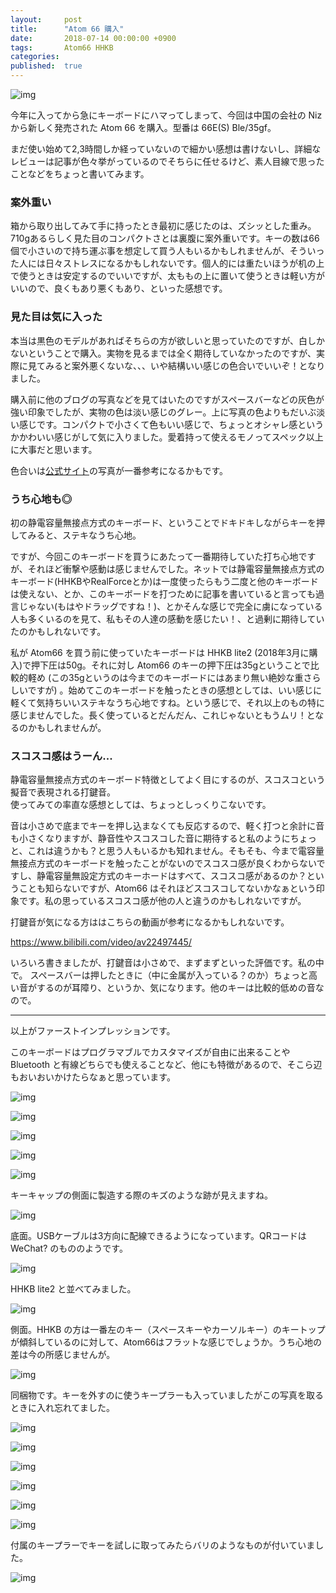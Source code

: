 ```yaml
---
layout:     post
title:      "Atom 66 購入"
date:       2018-07-14 00:00:00 +0900
tags:       Atom66 HHKB
categories: 
published:  true
---
```


![img](https://lh3.googleusercontent.com/ZfCZ5tg3f3-nR5UFR6lEmZaZtOhI_9rgoYXggtu3oZJ2n8lCvJxYueKiSDIjurvz1fBswUBuFo-l-LemnddgNuBGTGXlHP7ndwZ831HySIxMdMP4Ral_4wgAiyZPZKPdeSjKqvjS-wM=w964)

今年に入ってから急にキーボードにハマってしまって、今回は中国の会社の Niz から新しく発売された Atom 66 を購入。型番は 66E(S) Ble/35gf。

まだ使い始めて2,3時間しか経っていないので細かい感想は書けないし、詳細なレビューは記事が色々挙がっているのでそちらに任せるけど、素人目線で思ったことなどをちょっと書いてみます。

### 案外重い

箱から取り出してみて手に持ったとき最初に感じたのは、ズシッとした重み。710gあるらしく見た目のコンパクトさとは裏腹に案外重いです。キーの数は66個で小さいので持ち運ぶ事を想定して買う人もいるかもしれませんが、そういった人には日々ストレスになるかもしれないです。個人的には重たいほうが机の上で使うときは安定するのでいいですが、太ももの上に置いて使うときは軽い方がいいので、良くもあり悪くもあり、といった感想です。

### 見た目は気に入った

本当は黒色のモデルがあればそちらの方が欲しいと思っていたのですが、白しかないということで購入。実物を見るまでは全く期待していなかったのですが、実際に見てみると案外悪くないな、、、いや結構いい感じの色合いでいいぞ！となりました。  

購入前に他のブログの写真などを見てはいたのですがスペースバーなどの灰色が強い印象でしたが、実物の色は淡い感じのグレー。上に写真の色よりもだいぶ淡い感じです。コンパクトで小さくて色もいい感じで、ちょっとオシャレ感というかかわいい感じがして気に入りました。愛着持って使えるモノってスペック以上に大事だと思います。

色合いは[公式サイト](https://www.nizkeyboard.com/product/niz-2018-new-member-atom66-the-smallest-electro-capactive-bluetooth-keyboard-with-rgb/)の写真が一番参考になるかもです。


### うち心地も◎

初の静電容量無接点方式のキーボード、ということでドキドキしながらキーを押してみると、ステキなうち心地。  

ですが、今回このキーボードを買うにあたって一番期待していた打ち心地ですが、それほど衝撃や感動は感じませんでした。ネットでは静電容量無接点方式のキーボード(HHKBやRealForceとか)は一度使ったらもう二度と他のキーボードは使えない、とか、このキーボードを打つために記事を書いていると言っても過言じゃない(もはやドラッグですね！)、とかそんな感じで完全に虜になっている人も多くいるのを見て、私もその人達の感動を感じたい！、と過剰に期待していたのかもしれないです。  

私が Atom66 を買う前に使っていたキーボードは HHKB lite2 (2018年3月に購入)で押下圧は50g。それに対し Atom66 のキーの押下圧は35gということで比較的軽め (この35gというのは今までのキーボードにはあまり無い絶妙な重さらしいですが) 。始めてこのキーボードを触ったときの感想としては、いい感じに軽くて気持ちいいステキなうち心地ですね。という感じで、それ以上のもの特に感じませんでした。長く使っているとだんだん、これじゃないともうムリ！となるのかもしれませんが。

### スコスコ感はうーん...

静電容量無接点方式のキーボード特徴としてよく目にするのが、スコスコという擬音で表現される打鍵音。  
使ってみての率直な感想としては、ちょっとしっくりこないです。  

音は小さめで底までキーを押し込まなくても反応するので、軽く打つと余計に音も小さくなりますが、静音性やスコスコした音に期待すると私のようにちょっと、これは違うかも？と思う人もいるかも知れません。そもそも、今まで電容量無接点方式のキーボードを触ったことがないのでスコスコ感が良くわからないですし、静電容量無設定方式のキーホードはすべて、スコスコ感があるのか？ということも知らないですが、Atom66 はそれほどスコスコしてないかなぁという印象です。私の思っているスコスコ感が他の人と違うのかもしれないですが。

打鍵音が気になる方ははこちらの動画が参考になるかもしれないです。

https://www.bilibili.com/video/av22497445/

いろいろ書きましたが、打鍵音は小さめで、まずまずといった評価です。私の中で。
スペースバーは押したときに（中に金属が入っている？のか）ちょっと高い音がするのが耳障り、というか、気になります。他のキーは比較的低めの音なので。

---

以上がファーストインプレッションです。

このキーボードはプログラマブルでカスタマイズが自由に出来ることや Bluetooth と有線どちらでも使えることなど、他にも特徴があるので、そこら辺もおいおいかけたらなぁと思っています。


![img](https://lh3.googleusercontent.com/l3XDPNtwrbPgbIor_DMkJ4DRINTgCp3ihadHtemiUSWkc1BuxJeopxmPUR8OVrec0b6dnP8GIPXHBorPOPFkeIQdvJq7k1Iqj8VhTI9NXvd8sj1Ptf5cT6dW6icpDZXQhk6Pt_WJkmc=w964)

![img](https://lh3.googleusercontent.com/p33zwy5pOcgkstCDll6fxJSbpdGMsMv2gTAM9wOEIZn0RkXXohhJXMMB_kU3-JJQXbHMbrlGMG0zYkO_An7dyAgMSkP4zlbIouRX5hVvci6OVY41f2RF18rVDNqGeQEXfH8ZeLfBk8k=w964)

![img](https://lh3.googleusercontent.com/I54yxPRKGKzBxNDdkgfCyLDCOfIgw1dU_-cScFrGw5Cen8ahz-Q9o-yyb74MX14pDMASfyrQfUOI9M-e-EIne3Rw0_xmFSTzsUdY8-jGuZ0uIKt740st5PBPr1A73kVu1PYTffUVy-A=w964)

![img](https://lh3.googleusercontent.com/R5gFpAKkbEtRDekG8da93QKHBzd4ViA2Q1bM4qffYaNdH-UoetASzwAJerc3SK_r5TRHqoCT8AIs0INhSEooqA7NnyftU7iznkewzwW-sqtlw19ZM-vK5_XtCkrdhMX96Yu1duwo5Bw=w964)

![img](https://lh3.googleusercontent.com/7u_ljAsZmXZ5ZlIDSnXHnubxPNXjOdS3rqrWG5Z473vZiusRv6Y_I0UHtxx1LKDZ0IMcZ5Ch52a404H3mSmWKXtxg8BCkaOUq87f_uBRC6FNxaYjhv-ymDvlEYyp8h1VubaVjYybS5k=w964)

キーキャップの側面に製造する際のキズのような跡が見えますね。

![img](https://lh3.googleusercontent.com/Mr3246RZqd120iNcU7L2KSU9ONt3asVdCNYEC5WgEEvpGRHSMTCJNJOoDe-zLUTmEmhACdvMHzXYuHxZ5L8V_qA4ZEiBI5bpodED652Di8wIbIMdH8UIr5C2UbYVT7bxgKOsUVZ2Tbs=w964)

底面。USBケーブルは3方向に配線できるようになっています。QRコードは WeChat? のもののようです。

![img](https://lh3.googleusercontent.com/ZtaNjriNMTHm18M624pqAQGw6lydZNpIQtJ_XCqiZboPm9cgDVj_qcbxb4e1TZ5QZp9Y3rHJRKxDX3JthG5YeqQAvFO7ZTfsHE9pLLiIehzl1q10sXeV_1yL5_-4neJXvU5Z0uzNHcE=w964)

HHKB lite2 と並べてみました。

![img](https://lh3.googleusercontent.com/0lmKMHLdBOhnUKjhxKOKgW_Ko3ZC9M9Yy2Gq16KWd8iOVoxYgjhgo7JA3Fz1diMFdhokc3t2Kaiu0uf7ItHFl6aF7TJ8ShrUiO-_mPmD-2ibxqvNssTDKVxYT-JPRQsGAMakq8y_O4A=w964)

側面。HHKB の方は一番左のキー（スペースキーやカーソルキー）のキートップが傾斜しているのに対して、Atom66はフラットな感じでしょうか。うち心地の差は今の所感じませんが。

![img](https://lh3.googleusercontent.com/s2V2WGKqG16dQnQdn7WwdlFFSco-7tRGAdITpk7jTjDBRKMABrRBu-3AOA3iK8HraEYTl6rbz5KxQlHOft0RXDkgw6B2NXZdiq2pWgtQEwPVv7Df8r_7Wu3hh35-rkW9PdRjWwv9L3o=w964)

同梱物です。キーを外すのに使うキープラーも入っていましたがこの写真を取るときに入れ忘れてました。

![img](https://lh3.googleusercontent.com/vzXW3Rew1zvrEQJbtx61nLgY-wOZtM6HICtIaeFc2fblsHc5ruWN8xMKFmOfnl9q01EuANhXBXH_a3QSK6L-oCjCR3v8Z4e3jceHRzgoOLf-tE9ECzl3mvYSpFdUDEsLHfZLp_-rYm4=w964)

![img](https://lh3.googleusercontent.com/cDy7AEj3Jb1pYMbSNyPWwZkbT8Vc8GUtvPjOSPTzrsGH0QGya0ofmQ_qHiSotBg3Sit6WgGoN-0hXzkigQ9JIQR9ZHqM-B6ePB3xarv7AK2W5xDJsprh_h4vHUIl8iQYoB-nWEr5KC4=w964)

![img](https://lh3.googleusercontent.com/CqcCvwieM9QvmSPWOIGcOXC9obNORpctVJ8TNdTPGbAuaDZZV2eWCCGcJOdVg4t3FrCo7kkuBGuUa0tC9UwMRTV28PLrF-JExxRMrOdjyfjsUK1Vx5S2i32u8bQSuTAkz3EtcnYj6yM=w964)

![img](https://lh3.googleusercontent.com/koWkislcsjKgBY0p1bbr4CUWctlsY1G4wfNezzmTsIPif74zBJTQzQQv5QqI6-OJg7rrKEERlalmKerIc8J1B8dnetpqEZ9nTReOWs8tS5u-EsU7Q70v_ObSKrb5xfPzj-pTA5h5Qyg=w964)

![img](https://lh3.googleusercontent.com/5llYgNtvhTDBEqPDOFYrB1ux8rXDFiqKMO4y9lg7R-IQqOHsO9B6r_ZCmu7KF71b4HlqGltueLxNfwVK8AWdTrV86VMrxZyF02I1yUcRf_VveXrsxtnuUhHgKN_Ht1QMdM4wtv4vrgM=w964)

![img](https://lh3.googleusercontent.com/EYb1hswdAy2j_rSF_Y2DhF6hjSBNvD4lnSevMEcYJX08Ms-SgJHVVK-OfBKF3b3KTEJQObvcUFPIi_zb5VwgjK90OXPaVd_im4GzzyYVGHlhUYq2KjuYKtTyLCY9nM3Vh1ig1MPyZ9c=w964)

付属のキープラーでキーを試しに取ってみたらバリのようなものが付いていました。

![img](https://lh3.googleusercontent.com/BDe4iqdBlqI3qThFf0M6ac_xgfcN1T5jmjTFKuRb1oFju2qGJXuU9vQYNsMvgqWa14NqBJ56NrhfzJnffJpfg4-1ddcvX7SA_ueuVPp076_AJrU4zdtZkIAeUAonH5aWGvcTouC5Kgg=w964)

